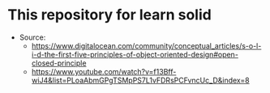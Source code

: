 # This repository for learn solid
- Source:
    + https://www.digitalocean.com/community/conceptual_articles/s-o-l-i-d-the-first-five-principles-of-object-oriented-design#open-closed-principle
    + https://www.youtube.com/watch?v=f13Bff-wiJ4&list=PLoaAbmGPgTSMpPS7L1vFDRsPCFvncUc_D&index=8
